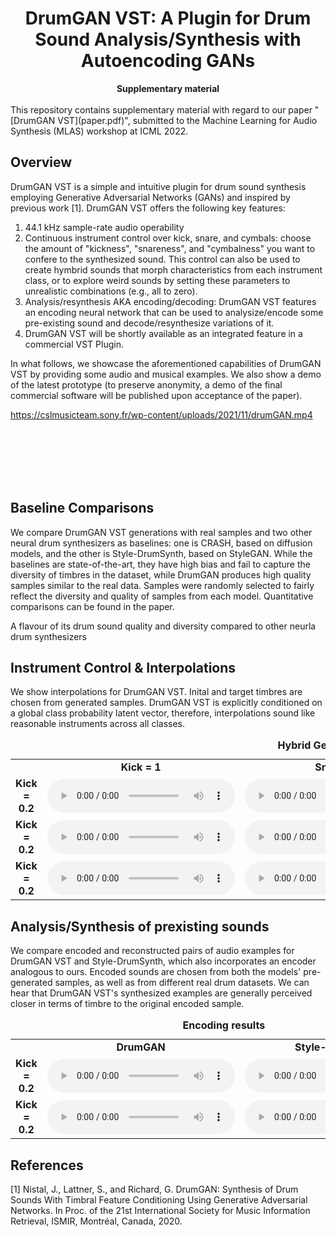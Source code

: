 <div align="center">
  <center><h1>DrumGAN VST: A Plugin for Drum Sound Analysis/Synthesis with Autoencoding GANs</h1></center>
</div>

<div align="center">
<b>Supplementary material</b>
</div>

<br/>
This repository contains supplementary material with regard to our paper "[DrumGAN VST](paper.pdf)", submitted to the Machine Learning for Audio Synthesis (MLAS) workshop at ICML 2022.

## Overview
DrumGAN VST is a simple and intuitive plugin for drum sound synthesis employing Generative Adversarial Networks (GANs) and inspired by previous work [1]. DrumGAN VST offers the following key features:
1) 44.1 kHz sample-rate audio operability
2) Continuous instrument control over kick, snare, and cymbals: choose the amount of "kickness", "snareness", and "cymbalness" you want to confere to the synthesized sound. This control can also be used to create hymbrid sounds that morph characteristics from each instrument class, or to explore weird sounds by setting these parameters to unrealistic combinations (e.g., all to zero).
3) Analysis/resynthesis AKA encoding/decoding: DrumGAN VST features an encoding neural network that can be used to analysize/encode some pre-existing sound and decode/resynthesize variations of it. 
4) DrumGAN VST will be shortly available as an integrated feature in a commercial VST Plugin.

In what follows, we showcase the aforementioned capabilities of DrumGAN VST by providing some audio and musical examples. We also show a demo of the latest prototype (to preserve anonymity, a demo of the final commercial software will be published upon acceptance of the paper).

https://cslmusicteam.sony.fr/wp-content/uploads/2021/11/drumGAN.mp4

<!-- <div align="center" style="font-size:75%;">
<img src="images/DRUMGAN2.png" width=700px><br>
Diagram of DrumGAN training procedure. Rather than using the true label as conditioning information for the Generator, we use the vector of class probabilities output by a pretrained classifier. This allows continuous control on the generated class after training, which enables creating hybrid sounds.
</div> -->

<br><br><br><br><br>


<!-- <br>
This website contains supplementary material to the following sections

  * [Increasing the sampling rate to 44,1 kHz](#increasing-the-sampling-rate-to-441-khz)
  * [From perceptual features to soft class labels](#from-perceptual-features-to-soft-class-labels)
  * [Adding an encoder](#adding-an-encoder)
 -->

## Baseline Comparisons
We compare DrumGAN VST generations with real samples and two other neural drum synthesizers as baselines: one is CRASH, based on diffusion models, and the other is Style-DrumSynth, based on StyleGAN. While the baselines are state-of-the-art, they have high bias and fail to capture the diversity of timbres in the dataset, while DrumGAN produces high quality samples similar to the real data. Samples were randomly selected to fairly reflect the diversity and quality of samples from each model. Quantitative comparisons can be found in the paper.

A flavour of its drum sound quality and diversity compared to other neurla drum synthesizers


## Instrument Control & Interpolations
We show interpolations for DrumGAN VST. Inital and target timbres are chosen from generated samples. DrumGAN VST is explicitly conditioned on a global class probability latent vector, therefore, interpolations sound like reasonable instruments across all classes.

<table>
<caption><b>Hybrid Generation </b></caption>
  <tr>
    <td></td>
    <td style="text-align: center; vertical-align: middle;"><b>Kick = 1 </b></td>
    <td style="text-align: center; vertical-align: middle;"><b>Snare = 1</b></td>
    <td style="text-align: center; vertical-align: middle;"><b>Cymbal =</b></td>
  </tr>

  <tr>
    <td style="text-align: center; vertical-align: middle;"><b>Kick = 0.2 </b></td>
    <td style="text-align: center; vertical-align: middle;">
      <audio controls>
      <source src="https://anonymous757575.github.io/drumganvst-mlas/audios/random_gen drumgan.mp3">
      </audio>
    </td>
    <td style="text-align: center; vertical-align: middle;">
      <audio controls>
      <source src="https://anonymous757575.github.io/drumganvst-mlas/audios/random_gen dsd.mp3">
      </audio>
    </td>
    <td style="text-align: center; vertical-align: middle;">
      <audio controls>
      <source src="https://anonymous757575.github.io/drumganvst-mlas/audios/random_gen crash.mp3.mp3">
      </audio>
    </td>
  </tr>

  <tr>
    <td style="text-align: center; vertical-align: middle;"><b>Kick = 0.2 </b></td>
    <td style="text-align: center; vertical-align: middle;">
      <audio controls>
      <source src="https://anonymous757575.github.io/drumganvst-mlas/audios/random_enc_dec.mp3">
      </audio>
    </td>
    <td style="text-align: center; vertical-align: middle;">
      <audio controls>
      <source src="https://anonymous757575.github.io/drumganvst-mlas/audios/soma_enc_dec.mp3">
      </audio>
    </td>
    <td style="text-align: center; vertical-align: middle;">
      <audio controls>
      <source src="https://anonymous757575.github.io/drumganvst-mlas/audios/random_gen.mp3">
      </audio>
    </td>
  </tr>
  <tr>
    <td style="text-align: center; vertical-align: middle;"><b>Kick = 0.2 </b></td>
    <td style="text-align: center; vertical-align: middle;">
      <audio controls>
      <source src="https://anonymous757575.github.io/drumganvst-mlas/audios/random_gen.mp3">
      </audio>
    </td>
    <td style="text-align: center; vertical-align: middle;">
      <audio controls>
      <source src="https://anonymous757575.github.io/drumganvst-mlas/audios/random_gen.mp3">
      </audio>
    </td>
        <td style="text-align: center; vertical-align: middle;">
      <audio controls>
      <source src="https://anonymous757575.github.io/drumganvst-mlas/audios/random_gen.mp3">
      </audio>
    </td>
  </tr>
</table>


## Analysis/Synthesis of prexisting sounds
We compare encoded and reconstructed pairs of audio examples for DrumGAN VST and Style-DrumSynth, which also incorporates an encoder analogous to ours. Encoded sounds are chosen from both the models' pre-generated samples, as well as from different real drum datasets. We can hear that DrumGAN VST's synthesized examples are generally perceived closer in terms of timbre to the original encoded sample.

<table>
<caption><b>Encoding results</b></caption>
  <tr>
    <td></td>
    <td style="text-align: center; vertical-align: middle;"><b>DrumGAN</b></td>
    <td style="text-align: center; vertical-align: middle;"><b>Style-DrumSynth</b></td>
  </tr>

  <tr>
    <td style="text-align: center; vertical-align: middle;"><b>Kick = 0.2 </b></td>
    <td style="text-align: center; vertical-align: middle;">
      <audio controls>
      <source src="https://anonymous757575.github.io/drumganvst-mlas/audios/random_gen.mp3">
      </audio>
    </td>
    <td style="text-align: center; vertical-align: middle;">
      <audio controls>
      <source src="https://anonymous757575.github.io/drumganvst-mlas/audios/random_gen.mp3">
      </audio>
    </td>
  </tr>

  <tr>
    <td style="text-align: center; vertical-align: middle;"><b>Kick = 0.2 </b></td>
    <td style="text-align: center; vertical-align: middle;">
      <audio controls>
      <source src="https://anonymous757575.github.io/drumganvst-mlas/audios/random_gen.mp3">
      </audio>
    </td>
    <td style="text-align: center; vertical-align: middle;">
      <audio controls>
      <source src="https://anonymous757575.github.io/drumganvst-mlas/audios/random_gen.mp3">
      </audio>
    </td>
  </tr>

</table>


## References

[1] Nistal, J., Lattner, S., and Richard, G. DrumGAN: Synthesis of Drum Sounds With Timbral Feature Conditioning Using Generative Adversarial Networks. In Proc. of the 21st International Society for Music Information Retrieval, ISMIR, Montréal, Canada, 2020.
